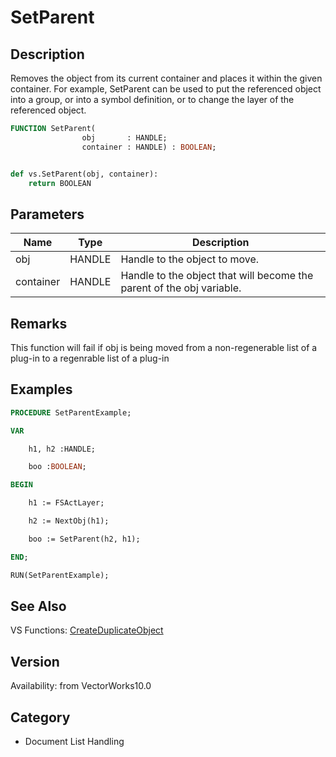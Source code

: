 # SetParent

## Description
Removes the object from its current container and places it within the given container. For example, SetParent can be used to put the referenced object into a group, or into a symbol definition, or to change the layer of the referenced object.

```pascal
FUNCTION SetParent(
				obj       : HANDLE;
				container : HANDLE) : BOOLEAN;
```

```python

def vs.SetParent(obj, container):
    return BOOLEAN
```

## Parameters
|Name|Type|Description|
|---|---|---|
|obj|HANDLE|Handle to the object to move.|
|container|HANDLE|Handle to the object that will become the parent of the obj variable.|

## Remarks
This function will fail if obj is being moved from a non-regenerable list of a plug-in to a regenrable list of a plug-in

## Examples
```pascal
PROCEDURE SetParentExample;

VAR

	h1, h2 :HANDLE;

	boo :BOOLEAN;

BEGIN

	h1 := FSActLayer;

	h2 := NextObj(h1);

	boo := SetParent(h2, h1);

END;

RUN(SetParentExample);
```

## See Also
VS Functions:
[CreateDuplicateObject](CreateDuplicateObject.md)

## Version
Availability: from VectorWorks10.0
## Category
* Document List Handling

